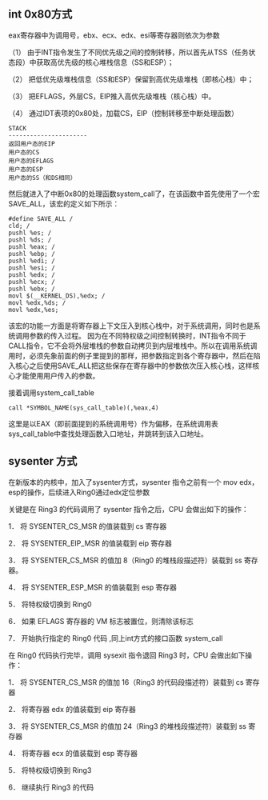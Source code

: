 ## int 0x80方式

eax寄存器中为调用号，ebx、ecx、edx、esi等寄存器则依次为参数

（1） 由于INT指令发生了不同优先级之间的控制转移，所以首先从TSS（任务状态段）中获取高优先级的核心堆栈信息（SS和ESP）； 

（2） 把低优先级堆栈信息（SS和ESP）保留到高优先级堆栈（即核心栈）中； 

（3） 把EFLAGS，外层CS，EIP推入高优先级堆栈（核心栈）中。 

（4） 通过IDT表项的0x80处，加载CS，EIP（控制转移至中断处理函数）

```
STACK 
----------------------
返回用户态的EIP
用户态的CS
用户态的EFLAGS
用户态的ESP
用户态的SS（和DS相同）

```

然后就进入了中断0x80的处理函数system_call了，在该函数中首先使用了一个宏SAVE_ALL，该宏的定义如下所示：

```
#define SAVE_ALL / 
cld; / 
pushl %es; / 
pushl %ds; / 
pushl %eax; / 
pushl %ebp; / 
pushl %edi; / 
pushl %esi; / 
pushl %edx; / 
pushl %ecx; / 
pushl %ebx; / 
movl $(__KERNEL_DS),%edx; / 
movl %edx,%ds; / 
movl %edx,%es; 
```
该宏的功能一方面是将寄存器上下文压入到核心栈中，对于系统调用，同时也是系统调用参数的传入过程。
因为在不同特权级之间控制转换时，INT指令不同于CALL指令，它不会将外层堆栈的参数自动拷贝到内层堆栈中。所以在调用系统调用时，必须先象前面的例子里提到的那样，把参数指定到各个寄存器中，然后在陷入核心之后使用SAVE_ALL把这些保存在寄存器中的参数依次压入核心栈，这样核心才能使用用户传入的参数。  

接着调用system_call_table

	call *SYMBOL_NAME(sys_call_table)(,%eax,4) 

这里是以EAX（即前面提到的系统调用号）作为偏移，在系统调用表sys_call_table中查找处理函数入口地址，并跳转到该入口地址。 


## sysenter 方式

在新版本的内核中，加入了sysenter方式，sysenter 指令之前有一个 mov edx，esp的操作，后续进入Ring0通过edx定位参数

关键是在 Ring3 的代码调用了 sysenter 指令之后，CPU 会做出如下的操作：

1． 将 SYSENTER_CS_MSR 的值装载到 cs 寄存器

2． 将 SYSENTER_EIP_MSR 的值装载到 eip 寄存器

3． 将 SYSENTER_CS_MSR 的值加 8（Ring0 的堆栈段描述符）装载到 ss 寄存器。

4． 将 SYSENTER_ESP_MSR 的值装载到 esp 寄存器

5． 将特权级切换到 Ring0

6． 如果 EFLAGS 寄存器的 VM 标志被置位，则清除该标志

7． 开始执行指定的 Ring0 代码 ,同上int方式的接口函数 system_call


在 Ring0 代码执行完毕，调用 sysexit 指令退回 Ring3 时，CPU 会做出如下操作：

1． 将 SYSENTER_CS_MSR 的值加 16（Ring3 的代码段描述符）装载到 cs 寄存器

2． 将寄存器 edx 的值装载到 eip 寄存器

3． 将 SYSENTER_CS_MSR 的值加 24（Ring3 的堆栈段描述符）装载到 ss 寄存器

4． 将寄存器 ecx 的值装载到 esp 寄存器

5． 将特权级切换到 Ring3

6． 继续执行 Ring3 的代码